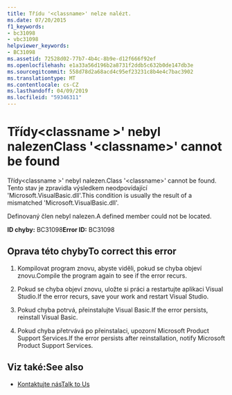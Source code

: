 ```yaml
---
title: Třídu '<classname>' nelze nalézt.
ms.date: 07/20/2015
f1_keywords:
- bc31098
- vbc31098
helpviewer_keywords:
- BC31098
ms.assetid: 72528d02-77b7-4b4c-8b9e-d12f666f92ef
ms.openlocfilehash: e1a33a56d196b2a8731f2ddb5c632b0de147db3e
ms.sourcegitcommit: 558d78d2a68acd4c95ef23231c8b4e4c7bac3902
ms.translationtype: MT
ms.contentlocale: cs-CZ
ms.lasthandoff: 04/09/2019
ms.locfileid: "59346311"
---
```

# <a name="class-classname-cannot-be-found"></a><span data-ttu-id="e84fc-102">Třídy\<classname >' nebyl nalezen</span><span class="sxs-lookup"><span data-stu-id="e84fc-102">Class '\<classname>' cannot be found</span></span>
<span data-ttu-id="e84fc-103">Třídy\<classname >' nebyl nalezen.</span><span class="sxs-lookup"><span data-stu-id="e84fc-103">Class '\<classname>' cannot be found.</span></span> <span data-ttu-id="e84fc-104">Tento stav je zpravidla výsledkem neodpovídající 'Microsoft.VisualBasic.dll'.</span><span class="sxs-lookup"><span data-stu-id="e84fc-104">This condition is usually the result of a mismatched 'Microsoft.VisualBasic.dll'.</span></span>  
  
 <span data-ttu-id="e84fc-105">Definovaný člen nebyl nalezen.</span><span class="sxs-lookup"><span data-stu-id="e84fc-105">A defined member could not be located.</span></span>  
  
 <span data-ttu-id="e84fc-106">**ID chyby:** BC31098</span><span class="sxs-lookup"><span data-stu-id="e84fc-106">**Error ID:** BC31098</span></span>  
  
## <a name="to-correct-this-error"></a><span data-ttu-id="e84fc-107">Oprava této chyby</span><span class="sxs-lookup"><span data-stu-id="e84fc-107">To correct this error</span></span>  
  
1. <span data-ttu-id="e84fc-108">Kompilovat program znovu, abyste viděli, pokud se chyba objeví znovu.</span><span class="sxs-lookup"><span data-stu-id="e84fc-108">Compile the program again to see if the error recurs.</span></span>  
  
2. <span data-ttu-id="e84fc-109">Pokud se chyba objeví znovu, uložte si práci a restartujte aplikaci Visual Studio.</span><span class="sxs-lookup"><span data-stu-id="e84fc-109">If the error recurs, save your work and restart Visual Studio.</span></span>  
  
3. <span data-ttu-id="e84fc-110">Pokud chyba potrvá, přeinstalujte Visual Basic.</span><span class="sxs-lookup"><span data-stu-id="e84fc-110">If the error persists, reinstall Visual Basic.</span></span>  
  
4. <span data-ttu-id="e84fc-111">Pokud chyba přetrvává po přeinstalaci, upozorní Microsoft Product Support Services.</span><span class="sxs-lookup"><span data-stu-id="e84fc-111">If the error persists after reinstallation, notify Microsoft Product Support Services.</span></span>  
  
## <a name="see-also"></a><span data-ttu-id="e84fc-112">Viz také:</span><span class="sxs-lookup"><span data-stu-id="e84fc-112">See also</span></span>

- [<span data-ttu-id="e84fc-113">Kontaktujte nás</span><span class="sxs-lookup"><span data-stu-id="e84fc-113">Talk to Us</span></span>](/visualstudio/ide/talk-to-us)
